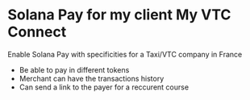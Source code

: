 # Solana Pay for my client My VTC Connect

Enable Solana Pay with specificities for a Taxi/VTC company in France
- Be able to pay in different tokens
- Merchant can have the transactions history
- Can send a link to the payer for a reccurent course

